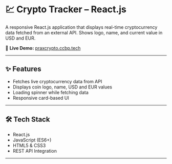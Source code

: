 # 💹 Crypto Tracker – React.js

A responsive React.js application that displays real-time cryptocurrency data fetched from an external API. Shows logo, name, and current value in USD and EUR.

🔗 **Live Demo:** [praxcrypto.ccbp.tech](https://praxcrypto.ccbp.tech)

---

## ✨ Features

- Fetches live cryptocurrency data from API
- Displays coin logo, name, USD and EUR values
- Loading spinner while fetching data
- Responsive card-based UI

---

## 🛠 Tech Stack

- React.js
- JavaScript (ES6+)
- HTML5 & CSS3
- REST API Integration

---



